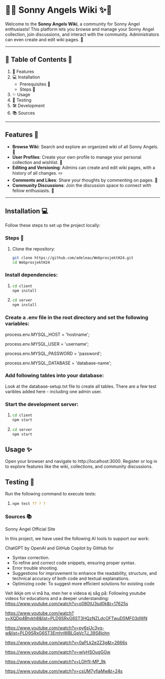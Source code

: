 # 🌸✨ Sonny Angels Wiki ✨🌸  

Welcome to the **Sonny Angels Wiki**, a community for Sonny Angel enthusiasts! This platform lets you browse and manage your Sonny Angel collection, join discussions, and interact with the community. Administrators can even create and edit wiki pages. 🎀

---

## 💖 Table of Contents 💖  

1. 🌟 Features
2. 💻 Installation
   - Prerequisites 🌸
   - Steps 🌷
3. ✨ Usage 
4. 🧸 Testing
5. 🛠️ Development
6. 📚 Sources 

---

## Features 🌟

- **Browse Wiki**: Search and explore an organized wiki of all Sonny Angels. 🐤
- **User Profiles**: Create your own profile to manage your personal collection and wishlist. 🎁
- **Editing and Versioning**: Admins can create and edit wiki pages, with a history of all changes. ✏️
- **Comments and Likes**: Share your thoughts by commenting on pages. 💬
- **Community Discussions**: Join the discussion space to connect with fellow enthusiasts. 🌸

---

##  Installation 💻

Follow these steps to set up the project locally:


### Steps 🌷 

1. Clone the repository:
   ```bash
   git clone https://github.com/adeleau/WebprosjektH24.git 
   cd WebprosjektH24

### Install dependencies:

1. ```bash
   cd client
   npm install

2. ```bash
   cd server
   npm install


### Create a .env file in the root directory and set the following variables:

process.env.MYSQL_HOST = 'hostname';

process.env.MYSQL_USER = 'username';

process.env.MYSQL_PASSWORD = 'password';

process.env.MYSQL_DATABASE = 'database-name';


### Add following tables into your database: 

Look at the database-setup.txt file to create all tables. There are a few test varibles added here - including one admin user.


### Start the development server:

1. ```bash
   cd client
   npm start
   
2. ```bash
   cd server
   npm start

## Usage ✨
Open your browser and navigate to http://localhost:3000.
Register or log in to explore features like the wiki, collections, and community discussions.

## Testing 🧸 
Run the following command to execute tests:

1. ```bash
   npm test ?? ? ? 

### Sources 📚
Sonny Angel Official Site

In this project, we have used the following AI tools to support our work:

ChatGPT by OpenAI and GitHub Copilot by GitHub for 
- Syntax correction.
- To refine and correct code snippets, ensuring proper syntax.
- Error trouble shooting.
- Suggestions for improvement to enhance the readability, structure, and technical accuracy of both code and textual explanations.
- Optimizing code: To suggest more efficient solutions for existing code

Veit ikkje om vi må ha, men her e videoa ej såg på: 
Following youtube videos for educations and a deeper understanding: 
https://www.youtube.com/watch?v=o080tU3sd0k&t=17625s

https://www.youtube.com/watch?v=XQDp4Btvkh8&list=PLD9SRxG6ST3HQzNZLdcOFTwuD5MF03dWN 

https://www.youtube.com/watch?v=py6sUc3yq-w&list=PLD9SRxG6ST3EmhnWBLGpVcTJ_39S8lohn

https://www.youtube.com/watch?v=0aPLk2e2Z3g&t=2666s

https://www.youtube.com/watch?v=wIyHSOugGGw

https://www.youtube.com/watch?v=LOH1l-MP_9k

https://www.youtube.com/watch?v=csUM7yfiaMw&t=24s
